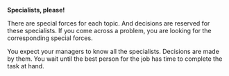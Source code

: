 **Specialists, please!**

There are special forces for each topic. And decisions are reserved for these specialists. If you come across a problem, you are looking for the corresponding special forces.

You expect your managers to know all the specialists. Decisions are made by them. You wait until the best person for the job has time to complete the task at hand.
